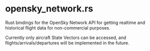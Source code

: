 # opensky_network.rs
Rust bindings for the OpenSky Network API for getting realtime and historical flight data for non-commercial purposes.

Currently only aircraft State Vectors can be accessed, and flights/arrivals/departures will be implemented in the future.
